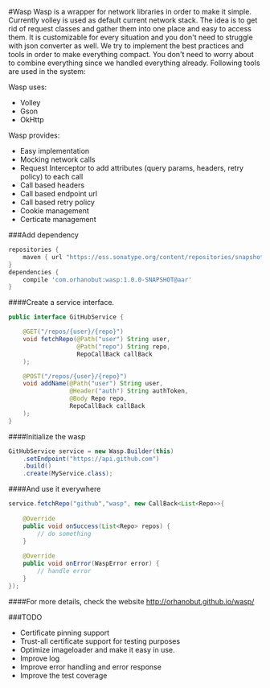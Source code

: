#Wasp
Wasp is a wrapper for network libraries in order to make it simple.
Currently volley is used as default current network stack.
The idea is to get rid of request classes and gather them into one place and easy to access them.
It is customizable for every situation and you don't need to struggle with json converter as well.
We try to implement the best practices and tools in order to make everything compact.
You don't need to worry about to combine everything since we handled everything already.
Following tools are used in the system:

Wasp uses:
- Volley
- Gson
- OkHttp

Wasp provides:
- Easy implementation
- Mocking network calls
- Request Interceptor to add attributes (query params, headers, retry policy) to each call
- Call based headers
- Call based endpoint url
- Call based retry policy
- Cookie management
- Certicate management

###Add dependency
```groovy
repositories {
    maven { url "https://oss.sonatype.org/content/repositories/snapshots/"}
}
dependencies {
    compile 'com.orhanobut:wasp:1.0.0-SNAPSHOT@aar'
}
```

####Create a service interface.

```java
public interface GitHubService {

    @GET("/repos/{user}/{repo}")
    void fetchRepo(@Path("user") String user,
                   @Path("repo") String repo,
                   RepoCallBack callBack
    );

    @POST("/repos/{user}/{repo}")
    void addName(@Path("user") String user,
                 @Header("auth") String authToken,
                 @Body Repo repo,
                 RepoCallBack callBack
    );
}
```

####Initialize the wasp

```java
GitHubService service = new Wasp.Builder(this)
    .setEndpoint("https://api.github.com")
    .build()
    .create(MyService.class);
```

####And use it everywhere

```java
service.fetchRepo("github","wasp", new CallBack<List<Repo>>{
    
    @Override
    public void onSuccess(List<Repo> repos) {
        // do something
    }
    
    @Override
    public void onError(WaspError error) {
        // handle error
    }
});
```

####For more details, check the website
http://orhanobut.github.io/wasp/

###TODO
* Certificate pinning support
* Trust-all certificate support for testing purposes
* Optimize imageloader and make it easy in use.
* Improve log
* Improve error handling and error response
* Improve the test coverage
